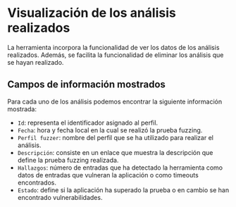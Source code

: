 # Visualización de los análisis realizados
La herramienta incorpora la funcionalidad de ver los datos de los análisis realizados. Además, se facilita la funcionalidad de eliminar los análisis que se hayan realizado.

## Campos de información mostrados 
Para cada uno de los análisis podemos encontrar la siguiente información mostrada:

- ```Id```: representa el identificador asignado al perfil.
- ```Fecha```: hora y fecha local en la cual se realizó la prueba fuzzing.
- ```Perfil fuzzer```: nombre del perfil que se ha utilizado para realizar el análisis.
- ```Descripción```: consiste en un enlace que muestra la descripción que define la prueba fuzzing realizada.
- ```Hallazgos```: número de entradas que ha detectado la herramienta como datos de entradas que vulneran la aplicación o como timeouts encontrados.
- ```Estado```: define si la aplicación ha superado la prueba o en cambio se han encontrado vulnerabilidades.  

